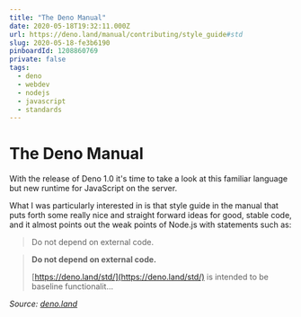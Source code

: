 ```yaml
---
title: "The Deno Manual"
date: 2020-05-18T19:32:11.000Z
url: https://deno.land/manual/contributing/style_guide#std
slug: 2020-05-18-fe3b6190
pinboardId: 1208860769
private: false
tags:
  - deno
  - webdev
  - nodejs
  - javascript
  - standards
---
```


# The Deno Manual

With the release of Deno 1.0 it's time to take a look at this familiar language but new runtime for JavaScript on the server.

What I was particularly interested in is that style guide in the manual that puts forth some really nice and straight forward ideas for good, stable code, and it almost points out the weak points of Node.js with statements such as:

> Do not depend on external code.

> **Do not depend on external code.**
> 
> [https://deno.land/std/](https://deno.land/std/) is intended to be baseline functionalit...

_Source: [deno.land](https://deno.land/manual/contributing/style_guide#std)_
